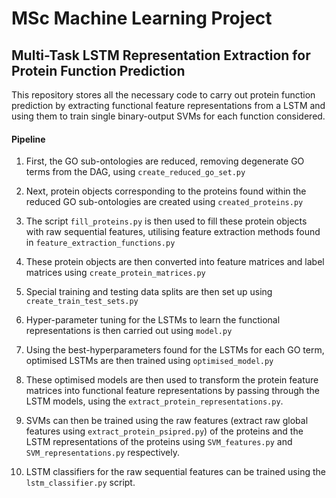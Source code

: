 # MSc Machine Learning Project 
## Multi-Task LSTM Representation Extraction for Protein Function Prediction
This repository stores all the necessary code to carry out protein function prediction by extracting functional feature representations from a LSTM and using them to train single binary-output SVMs for each function considered.

#### Pipeline

1. First, the GO sub-ontologies are reduced, removing degenerate GO terms from the DAG, using `create_reduced_go_set.py`

2. Next, protein objects corresponding to the proteins found within the reduced GO sub-ontologies are created using `created_proteins.py`

3. The script `fill_proteins.py` is then used to fill these protein objects with raw sequential features, utilising feature extraction methods found in `feature_extraction_functions.py`

4. These protein objects are then converted into feature matrices and label matrices using `create_protein_matrices.py`

5. Special training and testing data splits are then set up using `create_train_test_sets.py` 

6. Hyper-parameter tuning for the LSTMs to learn the functional representations is then carried out using `model.py`

7. Using the best-hyperparameters found for the LSTMs for each GO term, optimised LSTMs are then trained using `optimised_model.py`

8. These optimised models are then used to transform the protein feature matrices into functional feature representations by passing through the LSTM models, using the `extract_protein_representations.py`.

9. SVMs can then be trained using the raw features (extract raw global features using `extract_protein_psipred.py`) of the proteins and the LSTM representations of the proteins using `SVM_features.py` and `SVM_representations.py` respectively.

10. LSTM classifiers for the raw sequential features can be trained using the `lstm_classifier.py` script.
